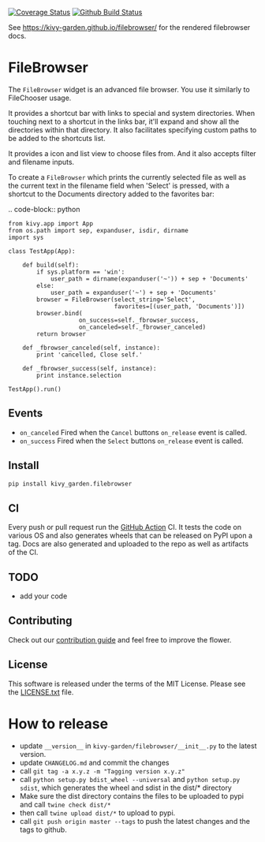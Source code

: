 [![Coverage Status](https://coveralls.io/repos/github/kivy-garden/filebrowser/badge.svg?branch=master)](https://coveralls.io/github/kivy-garden/filebrowser?branch=master)
[![Github Build Status](https://github.com/kivy-garden/filebrowser/workflows/Garden%20flower/badge.svg)](https://github.com/kivy-garden/filebrowser/actions)

See https://kivy-garden.github.io/filebrowser/ for the rendered filebrowser docs.

FileBrowser
===========

The ``FileBrowser`` widget is an advanced file browser. You use it
similarly to FileChooser usage.

It provides a shortcut bar with links to special and system directories.
When touching next to a shortcut in the links bar, it'll expand and show
all the directories within that directory. It also facilitates specifying
custom paths to be added to the shortcuts list.

It provides a icon and list view to choose files from. And it also accepts
filter and filename inputs.

To create a ``FileBrowser`` which prints the currently selected file as 
well as the current text in the filename field when 'Select' is pressed,
with a shortcut to the Documents directory added to the favorites bar:

.. code-block:: python

    from kivy.app import App
    from os.path import sep, expanduser, isdir, dirname
    import sys

    class TestApp(App):

        def build(self):
            if sys.platform == 'win':
                user_path = dirname(expanduser('~')) + sep + 'Documents'
            else:
                user_path = expanduser('~') + sep + 'Documents'
            browser = FileBrowser(select_string='Select',
                                  favorites=[(user_path, 'Documents')])
            browser.bind(
                        on_success=self._fbrowser_success,
                        on_canceled=self._fbrowser_canceled)
            return browser

        def _fbrowser_canceled(self, instance):
            print 'cancelled, Close self.'

        def _fbrowser_success(self, instance):
            print instance.selection

    TestApp().run()

Events
------

- ``on_canceled``
  Fired when the `Cancel` buttons `on_release` event is called.
- ``on_success``
  Fired when the `Select` buttons `on_release` event is called.



Install
---------

```sh
pip install kivy_garden.filebrowser
```

CI
--

Every push or pull request run the [GitHub Action](https://github.com/kivy-garden/flower/actions) CI.
It tests the code on various OS and also generates wheels that can be released on PyPI upon a
tag. Docs are also generated and uploaded to the repo as well as artifacts of the CI.

TODO
-------

* add your code

Contributing
--------------

Check out our [contribution guide](CONTRIBUTING.md) and feel free to improve the flower.

License
---------

This software is released under the terms of the MIT License.
Please see the [LICENSE.txt](LICENSE.txt) file.

How to release
===============

* update `__version__` in `kivy-garden/filebrowser/__init__.py` to the latest version.
* update `CHANGELOG.md` and commit the changes
* call `git tag -a x.y.z -m "Tagging version x.y.z"`
* call `python setup.py bdist_wheel --universal` and `python setup.py sdist`, which generates the wheel and sdist in the dist/* directory
* Make sure the dist directory contains the files to be uploaded to pypi and call `twine check dist/*`
* then call `twine upload dist/*` to upload to pypi.
* call `git push origin master --tags` to push the latest changes and the tags to github.
